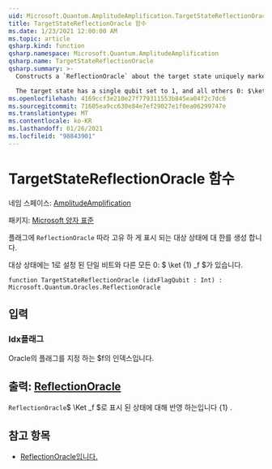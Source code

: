 ```yaml
---
uid: Microsoft.Quantum.AmplitudeAmplification.TargetStateReflectionOracle
title: TargetStateReflectionOracle 함수
ms.date: 1/23/2021 12:00:00 AM
ms.topic: article
qsharp.kind: function
qsharp.namespace: Microsoft.Quantum.AmplitudeAmplification
qsharp.name: TargetStateReflectionOracle
qsharp.summary: >-
  Constructs a `ReflectionOracle` about the target state uniquely marked by the flag qubit.

  The target state has a single qubit set to 1, and all others 0: $\ket{1}_f$.
ms.openlocfilehash: 4169ccf3e210e27f779311553b845ea04f2c7dc6
ms.sourcegitcommit: 71605ea9cc630e84e7ef29027e1f0ea06299747e
ms.translationtype: MT
ms.contentlocale: ko-KR
ms.lasthandoff: 01/26/2021
ms.locfileid: "98843901"
---
```

# <a name="targetstatereflectionoracle-function"></a>TargetStateReflectionOracle 함수

네임 스페이스: [AmplitudeAmplification](xref:Microsoft.Quantum.AmplitudeAmplification)

패키지: [Microsoft 양자 표준](https://nuget.org/packages/Microsoft.Quantum.Standard)


플래그에 `ReflectionOracle` 따라 고유 하 게 표시 되는 대상 상태에 대 한를 생성 합니다.

대상 상태에는 1로 설정 된 단일 비트와 다른 모든 0: $ \ket {1} _f $가 있습니다.

```qsharp
function TargetStateReflectionOracle (idxFlagQubit : Int) : Microsoft.Quantum.Oracles.ReflectionOracle
```


## <a name="input"></a>입력

### <a name="idxflagqubit--int"></a>Idx플래그 [](xref:microsoft.quantum.lang-ref.int)

Oracle의 플래그를 지정 하는 $f의 인덱스입니다.



## <a name="output--reflectionoracle"></a>출력: [ReflectionOracle](xref:Microsoft.Quantum.Oracles.ReflectionOracle)

`ReflectionOracle`$ \Ket _f $로 표시 된 상태에 대해 반영 하는입니다 {1} .

## <a name="see-also"></a>참고 항목

- [ReflectionOracle입니다.](xref:Microsoft.Quantum.Canon.ReflectionOracle)